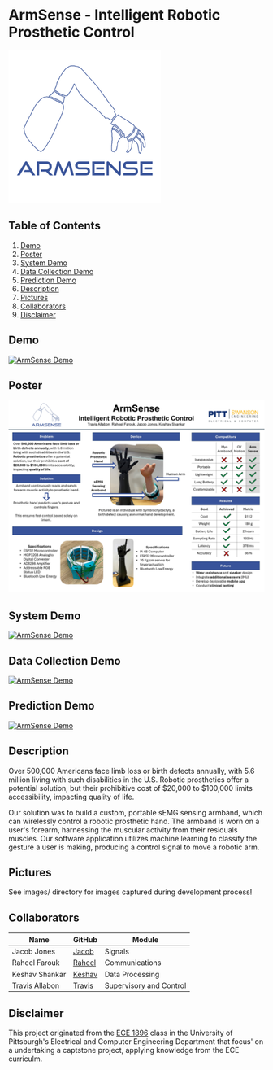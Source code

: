 # ArmSense - Intelligent Robotic Prosthetic Control
<img src="images/armsense_logo.png" alt="ArmSense Logo" width="300">

## Table of Contents

1. [Demo](#demo)
2. [Poster](#poster)
3. [System Demo](#system-demo)
4. [Data Collection Demo](#data-collection-demo)
5. [Prediction Demo](#prediction-demo)
6. [Description](#description)
7. [Pictures](#pictures)
8. [Collaborators](#collaborators)
9. [Disclaimer](#disclaimer)

## Demo
[![ArmSense Demo](https://img.youtube.com/vi/5yEP6_xSgd4/0.jpg)](https://www.youtube.com/watch?v=5yEP6_xSgd4)

## Poster
![ArmSense Poster](images/armsense_poster.jpg)

## System Demo
[![ArmSense Demo](https://img.youtube.com/vi/brOqvoJR-Mg/0.jpg)](https://www.youtube.com/watch?v=brOqvoJR-Mg)

## Data Collection Demo
[![ArmSense Demo](https://img.youtube.com/vi/axb__EIW6_c/0.jpg)](https://www.youtube.com/watch?v=axb__EIW6_c)

## Prediction Demo
[![ArmSense Demo](https://img.youtube.com/vi/NKN60mDg72c/0.jpg)](https://www.youtube.com/watch?v=NKN60mDg72c)

## Description
Over 500,000 Americans face limb loss or birth defects annually, with 5.6 million living with such disabilities in the U.S. Robotic prosthetics offer a potential solution, but their prohibitive cost of $20,000 to $100,000 limits accessibility, impacting quality of life.​ 

Our solution was to build a custom, portable sEMG sensing armband, which can wirelessly control a robotic prosthetic hand. The armband is worn on a user's forearm, harnessing the muscular activity from their residuals muscles. Our software application utilizes machine learning to classify the gesture a user is making, producing a control signal to move a robotic arm.
​
## Pictures
See images/ directory for images captured during development process!

## Collaborators
| Name | GitHub | Module |
| ---------------- | ---------------- | ---------------- |
| Jacob Jones | [Jacob](https://github.com/JSJ406) | Signals |
| Raheel Farouk | [Raheel](https://github.com/RaheelFarouk) | Communications |
| Keshav Shankar   | [Keshav](https://github.com/keshavshankar08)   | Data Processing |
| Travis Allabon   | [Travis](https://github.com/tallabon8)   | Supervisory and Control |

## Disclaimer
This project originated from the [ECE 1896](https://catalog.upp.pitt.edu/search_advanced.php?cur_cat_oid=225&ecpage=1&cpage=1&ppage=1&pcpage=1&spage=1&tpage=1&search_database=Search&filter%5Bkeyword%5D=ece+1896&filter%5Bexact_match%5D=1&filter%5B3%5D=1&filter%5B31%5D=1) class in the University of Pittsburgh's Electrical and Computer Engineering Department that focus' on a undertaking a captstone project, applying knowledge from the ECE curriculm.